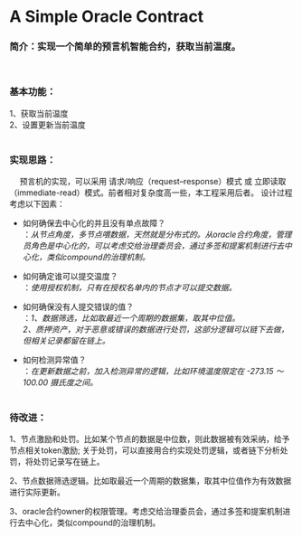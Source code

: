 # A Simple Oracle Contract

### 简介：实现一个简单的预言机智能合约，获取当前温度。    
&nbsp;
### 基本功能：  
1、获取当前温度  
2、设置更新当前温度  
&nbsp;

### 实现思路：  
&emsp; 预言机的实现，可以采用 请求/响应（request–response）模式 或 立即读取（immediate-read）模式。前者相对复杂度高一些，本工程采用后者。 设计过程考虑以下因素：
- 如何确保去中心化的并且没有单点故障？  
  ：*从节点角度，多节点喂数据，天然就是分布式的。从oracle合约角度，管理员角色是中心化的，可以考虑交给治理委员会，通过多签和提案机制进行去中心化，类似compound的治理机制。*

- 如何确定谁可以提交温度？  
  ：*使用授权机制，只有在授权名单内的节点才可以提交数据。*

- 如何确保没有人提交错误的值？  
   ：*1、数据筛选，比如取最近一个周期的数据集，取其中位值。  
    2、质押资产，对于恶意或错误的数据进行处罚，这部分逻辑可以链下去做，但相关记录都留在链上。*

- 如何检测异常值？  
  ：*在更新数据之前，加入检测异常的逻辑，比如环境温度限定在 -273.15 ～ 100.00 摄氏度之间。*  
&nbsp;
### 待改进：
1、节点激励和处罚。比如某个节点的数据是中位数，则此数据被有效采纳，给予节点相关token激励; 关于处罚，可以直接用合约实现处罚逻辑，或者链下分析处罚，将处罚记录写在链上。  

2、节点数据筛选逻辑。比如取最近一个周期的数据集，取其中位值作为有效数据进行实际更新。  

3、oracle合约owner的权限管理。考虑交给治理委员会，通过多签和提案机制进行去中心化，类似compound的治理机制。